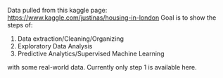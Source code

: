 Data pulled from this kaggle page: https://www.kaggle.com/justinas/housing-in-london
Goal is to show the steps of:
1) Data extraction/Cleaning/Organizing
2) Exploratory Data Analysis
3) Predictive Analytics/Supervised Machine Learning

with some real-world data. Currently only step 1 is available here.
